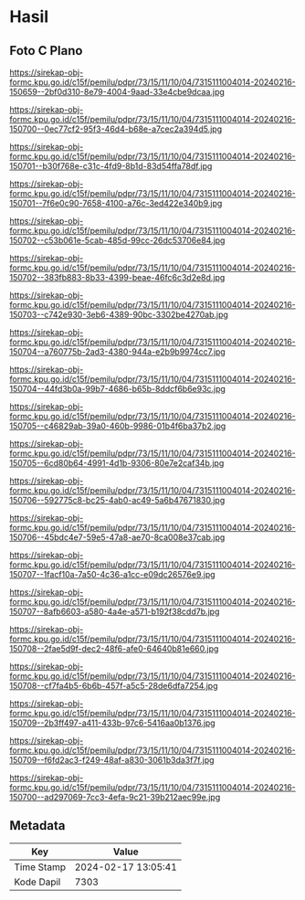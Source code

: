 # Hasil

## Foto C Plano

https://sirekap-obj-formc.kpu.go.id/c15f/pemilu/pdpr/73/15/11/10/04/7315111004014-20240216-150659--2bf0d310-8e79-4004-9aad-33e4cbe9dcaa.jpg

https://sirekap-obj-formc.kpu.go.id/c15f/pemilu/pdpr/73/15/11/10/04/7315111004014-20240216-150700--0ec77cf2-95f3-46d4-b68e-a7cec2a394d5.jpg

https://sirekap-obj-formc.kpu.go.id/c15f/pemilu/pdpr/73/15/11/10/04/7315111004014-20240216-150701--b30f768e-c31c-4fd9-8b1d-83d54ffa78df.jpg

https://sirekap-obj-formc.kpu.go.id/c15f/pemilu/pdpr/73/15/11/10/04/7315111004014-20240216-150701--7f6e0c90-7658-4100-a76c-3ed422e340b9.jpg

https://sirekap-obj-formc.kpu.go.id/c15f/pemilu/pdpr/73/15/11/10/04/7315111004014-20240216-150702--c53b061e-5cab-485d-99cc-26dc53706e84.jpg

https://sirekap-obj-formc.kpu.go.id/c15f/pemilu/pdpr/73/15/11/10/04/7315111004014-20240216-150702--383fb883-8b33-4399-beae-46fc6c3d2e8d.jpg

https://sirekap-obj-formc.kpu.go.id/c15f/pemilu/pdpr/73/15/11/10/04/7315111004014-20240216-150703--c742e930-3eb6-4389-90bc-3302be4270ab.jpg

https://sirekap-obj-formc.kpu.go.id/c15f/pemilu/pdpr/73/15/11/10/04/7315111004014-20240216-150704--a760775b-2ad3-4380-944a-e2b9b9974cc7.jpg

https://sirekap-obj-formc.kpu.go.id/c15f/pemilu/pdpr/73/15/11/10/04/7315111004014-20240216-150704--44fd3b0a-99b7-4686-b65b-8ddcf6b6e93c.jpg

https://sirekap-obj-formc.kpu.go.id/c15f/pemilu/pdpr/73/15/11/10/04/7315111004014-20240216-150705--c46829ab-39a0-460b-9986-01b4f6ba37b2.jpg

https://sirekap-obj-formc.kpu.go.id/c15f/pemilu/pdpr/73/15/11/10/04/7315111004014-20240216-150705--6cd80b64-4991-4d1b-9306-80e7e2caf34b.jpg

https://sirekap-obj-formc.kpu.go.id/c15f/pemilu/pdpr/73/15/11/10/04/7315111004014-20240216-150706--592775c8-bc25-4ab0-ac49-5a6b47671830.jpg

https://sirekap-obj-formc.kpu.go.id/c15f/pemilu/pdpr/73/15/11/10/04/7315111004014-20240216-150706--45bdc4e7-59e5-47a8-ae70-8ca008e37cab.jpg

https://sirekap-obj-formc.kpu.go.id/c15f/pemilu/pdpr/73/15/11/10/04/7315111004014-20240216-150707--1facf10a-7a50-4c36-a1cc-e09dc26576e9.jpg

https://sirekap-obj-formc.kpu.go.id/c15f/pemilu/pdpr/73/15/11/10/04/7315111004014-20240216-150707--8afb6603-a580-4a4e-a571-b192f38cdd7b.jpg

https://sirekap-obj-formc.kpu.go.id/c15f/pemilu/pdpr/73/15/11/10/04/7315111004014-20240216-150708--2fae5d9f-dec2-48f6-afe0-64640b81e660.jpg

https://sirekap-obj-formc.kpu.go.id/c15f/pemilu/pdpr/73/15/11/10/04/7315111004014-20240216-150708--cf7fa4b5-6b6b-457f-a5c5-28de6dfa7254.jpg

https://sirekap-obj-formc.kpu.go.id/c15f/pemilu/pdpr/73/15/11/10/04/7315111004014-20240216-150709--2b3ff497-a411-433b-97c6-5416aa0b1376.jpg

https://sirekap-obj-formc.kpu.go.id/c15f/pemilu/pdpr/73/15/11/10/04/7315111004014-20240216-150709--f6fd2ac3-f249-48af-a830-3061b3da3f7f.jpg

https://sirekap-obj-formc.kpu.go.id/c15f/pemilu/pdpr/73/15/11/10/04/7315111004014-20240216-150700--ad297069-7cc3-4efa-9c21-39b212aec99e.jpg


## Metadata

| Key        | Value               |
| ---------- | ------------------- |
| Time Stamp | 2024-02-17 13:05:41 |
| Kode Dapil | 7303                |



